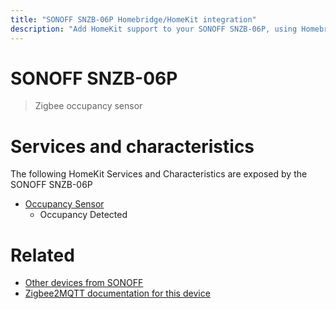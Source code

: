 ```yaml
---
title: "SONOFF SNZB-06P Homebridge/HomeKit integration"
description: "Add HomeKit support to your SONOFF SNZB-06P, using Homebridge, Zigbee2MQTT and homebridge-z2m."
---
```

<!---
This file has been GENERATED using src/docgen/docgen.ts
DO NOT EDIT THIS FILE MANUALLY!
-->
# SONOFF SNZB-06P
> Zigbee occupancy sensor


# Services and characteristics
The following HomeKit Services and Characteristics are exposed by
the SONOFF SNZB-06P

* [Occupancy Sensor](../../sensors.md)
  * Occupancy Detected


# Related
* [Other devices from SONOFF](../index.md#sonoff)
* [Zigbee2MQTT documentation for this device](https://www.zigbee2mqtt.io/devices/SNZB-06P.html)